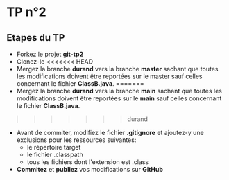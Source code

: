 # TP n°2

## Etapes du TP

* Forkez le projet **git-tp2**
* Clonez-le
<<<<<<< HEAD
* Mergez la branche **durand** vers la branche **master** sachant que toutes les modifications doivent être reportées sur le master sauf celles concernant le fichier **ClassB.java**.
=======
* Mergez la branche **durand** vers la branche **main** sachant que toutes les modifications doivent être reportées sur le **main** sauf celles concernant le fichier **ClassB.java**.
>>>>>>> durand
* Avant de commiter, modifiez le fichier **.gitignore** et ajoutez-y une exclusions pour les ressources suivantes:
  * le répertoire target
  * le fichier .classpath
  * tous les fichiers dont l'extension est .class
* **Commitez** et **publiez** vos modifications sur **GitHub**
